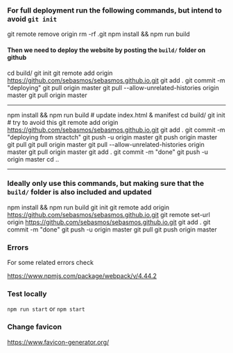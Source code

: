 ### For full deployment run the following commands, but intend to avoid `git init`

git remote remove origin
rm -rf .git
npm install && npm run build

#### Then we need to deploy the website by posting the `build/` folder on github
cd build/
git init
git remote add origin https://github.com/sebasmos/sebasmos.github.io.git
git add .
git commit -m "deploying"
git pull origin master
git pull --allow-unrelated-histories origin master
git pull origin master

---

npm install && npm run build # update index.html & manifest
cd build/
git init # try to avoid this
git remote add origin https://github.com/sebasmos/sebasmos.github.io.git
git add .
git commit -m "deploying from stractch"
git push -u origin master
git push origin master
git pull
git pull origin master
git pull --allow-unrelated-histories origin master
git pull origin master
git add .
git commit -m "done"
git push -u origin master
cd ..

---

### Ideally only use this commands, but making sure that the `build/` folder is also included and updated

npm install && npm run build
git init
git remote add origin https://github.com/sebasmos/sebasmos.github.io.git
git remote set-url origin https://github.com/sebasmos/sebasmos.github.io.git
git add .
git commit -m "done"
git push -u origin master
git pull
git push origin master

### Errors

For some related errors check

https://www.npmjs.com/package/webpack/v/4.44.2


### Test locally

`npm run start` or `npm start`

### Change favicon

https://www.favicon-generator.org/
